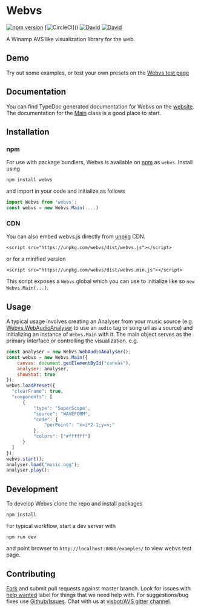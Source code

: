 # Webvs

[![npm version](https://badge.fury.io/js/webvs.svg)](https://www.npmjs.com/package/webvs)
[![CircleCI](https://img.shields.io/circleci/project/azeem/webvs.svg?)]()
[![David](https://img.shields.io/david/azeem/webvs.svg)](https://david-dm.org/azeem/webvs)
[![David](https://img.shields.io/david/dev/azeem/webvs.svg)](https://david-dm.org/azeem/webvs?type=dev)

A Winamp AVS like visualization library for the web.

## Demo

Try out some examples, or test your own presets on the [Webvs test page](http://azeemarshad.in/webvs/examples/)

## Documentation

You can find TypeDoc generated documentation for Webvs on the [website](http://azeemarshad.in/webvs/).
The documentation for the [Main](http://azeemarshad.in/webvs/classes/main.html) class is a good place to start.

## Installation

### npm

For use with package bundlers, Webvs is available on [npm](https://www.npmjs.com/package/webvs) as `webvs`. Install using

	npm install webvs

and import in your code and initialize as follows

```js
import Webvs from 'webvs';
const webvs = new Webvs.Main(....)
```

### CDN

You can also embed webvs.js directly from [unpkg](https://unpkg.com) CDN.

	<script src="https://unpkg.com/webvs/dist/webvs.js"></script>

or for a minified version

	<script src="https://unpkg.com/webvs/dist/webvs.min.js"></script>

This script exposes a `Webvs` global which you can use to initialize like so `new Webvs.Main(...)`.

## Usage
A typical usage involves creating an Analyser from your music source (e.g. [Webvs.WebAudioAnalyser](http://azeemarshad.in/webvs/classes/webaudioanalyser.html) to use an `audio` tag or song url as a source) and initializing an instance of `Webvs.Main` with it. The main object serves as the primary interface or controlling the visualization. e.g.

```js
const analyser = new Webvs.WebAudioAnalyser();
const webvs = new Webvs.Main({
    canvas: document.getElementById("canvas"),
    analyser: analyser,
    showStat: true
});
webvs.loadPreset({
  "clearFrame": true,
  "components": [
      {
          "type": "SuperScope",
          "source": "WAVEFORM",
          "code": {
              "perPoint": "x=i*2-1;y=v;"
          },
          "colors": ["#ffffff"]
      }
  ]
});
webvs.start();
analyser.load("music.ogg");
analyser.play();
```

## Development

To develop Webvs clone the repo and install packages

	npm install

For typical workflow, start a dev server with

	npm run dev

and point browser to `http://localhost:8080/examples/` to view webvs test page.

## Contributing

[Fork](https://github.com/azeem/webvs/fork) and submit pull requests against master branch. Look for issues with [help wanted](https://github.com/azeem/webvs/issues?q=is%3Aissue+is%3Aopen+label%3A%22help+wanted%22) label for things that we need help with. For suggestions/bug fixes use [Github/Issues](https://github.com/azeem/webvs/issues). Chat with us at [visbot/AVS gitter channel](https://gitter.im/visbot/AVS).
